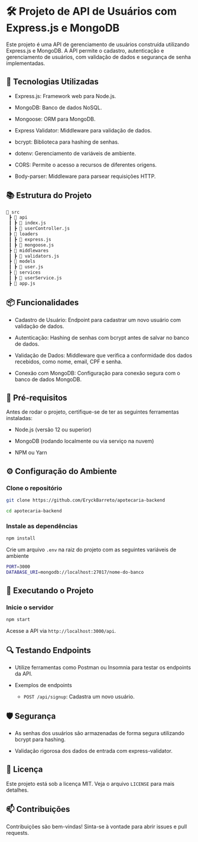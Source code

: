 # 🛠️ Projeto de API de Usuários com Express.js e MongoDB

Este projeto é uma API de gerenciamento de usuários construída utilizando Express.js e MongoDB. A API permite o cadastro, autenticação e gerenciamento de usuários, com validação de dados e segurança de senha implementadas.

## 🚀 Tecnologias Utilizadas

* Express.js: Framework web para Node.js.

* MongoDB: Banco de dados NoSQL.
* Mongoose: ORM para MongoDB.
* Express Validator: Middleware para validação de dados.
* bcrypt: Biblioteca para hashing de senhas.
* dotenv: Gerenciamento de variáveis de ambiente.
* CORS: Permite o acesso a recursos de diferentes origens.
* Body-parser: Middleware para parsear requisições HTTP.

## 📚 Estrutura do Projeto

```sh
📁 src
 ┣ 📂 api
 ┃ ┣ 📜 index.js      
 ┃ ┣ 📜 userController.js  
 ┣ 📂 loaders
 ┃ ┣ 📜 express.js     
 ┃ ┣ 📜 mongoose.js 
 ┣ 📂 middlewares
 ┃ ┣ 📜 validators.js      
 ┣ 📂 models
 ┃ ┣ 📜 user.js      
 ┣ 📂 services
 ┃ ┣ 📜 userService.js      
 ┣ 📜 app.js               
```

## 📦 Funcionalidades

* Cadastro de Usuário: Endpoint para cadastrar um novo usuário com validação de dados.

* Autenticação: Hashing de senhas com bcrypt antes de salvar no banco de dados.
* Validação de Dados: Middleware que verifica a conformidade dos dados recebidos, como nome, email, CPF e senha.
* Conexão com MongoDB: Configuração para conexão segura com o banco de dados MongoDB.

## 📝 Pré-requisitos

Antes de rodar o projeto, certifique-se de ter as seguintes ferramentas instaladas:

* Node.js (versão 12 ou superior)

* MongoDB (rodando localmente ou via serviço na nuvem)
* NPM ou Yarn

## ⚙️ Configuração do Ambiente

### Clone o repositório

```sh
git clone https://github.com/EryckBarreto/apotecaria-backend
```

```sh
cd apotecaria-backend
```


### Instale as dependências

```sh
npm install
```

Crie um arquivo `.env` na raiz do projeto com as seguintes variáveis de ambiente

```sh
PORT=3000
DATABASE_URI=mongodb://localhost:27017/nome-do-banco
```

## 🚀 Executando o Projeto

### Inicie o servidor

```sh
npm start
```

Acesse a API via `http://localhost:3000/api`.


## 🔍 Testando Endpoints

* Utilize ferramentas como Postman ou Insomnia para testar os endpoints da API.

* Exemplos de endpoints 
  * `POST /api/signup`: Cadastra um novo usuário.

## 🛡️ Segurança

* As senhas dos usuários são armazenadas de forma segura utilizando bcrypt para hashing.

* Validação rigorosa dos dados de entrada com express-validator.

## 📄 Licença
Este projeto está sob a licença MIT. Veja o arquivo `LICENSE` para mais detalhes.

## 📫 Contribuições
Contribuições são bem-vindas! Sinta-se à vontade para abrir issues e pull requests.
